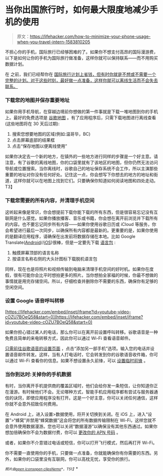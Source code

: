 # 当你出国旅行时，如何最大限度地减少手机的使用

> 原文：<https://lifehacker.com/how-to-minimize-your-phone-usage-when-you-travel-intern-1583810205>

不担心你的手机，国际旅行已经够困难的了。如果你不想支付高昂的国际漫游费，以下是如何让你的手机为国际旅行做准备，这样你就可以保持联系——而不用购买数据计划。



在 之前，我们已经帮你在 [国际旅行计划上省钱，但有时你就是不想或不需要一个完整的计划。对于这些时刻，最好做一点准备，这样你就可以离线生活而不会失去联系。](https://lifehacker.com/how-can-i-save-money-on-my-smartphone-bill-when-traveli-5974153)

### 下载您的地图并保存重要地址

如果你用手机导航，在穿越边境前你想做的第一件事就是下载一堆地图到你的手机上。最好的免费选项是 [谷歌地图](https://www.google.com/mobile/maps/) 。有了应用程序后，只需下载地图进行离线查看(这些地图将在 30 天后过期):

1.  搜索您想要地图的区域(例如:温哥华，BC)
2.  点击屏幕底部的结果框
3.  点击“保存地图以便离线使用”

如果你决定去一个新的地方，在镇外的一些地方进行同样的步骤是一个好主意。请注意，有了谷歌的离线地图，你的口袋里就有了该地区的地图，但你仍然无法访问导航或位置搜索。当你离线时，谷歌自己的地址保存系统不会工作，所以主演那些重要的地址对你没有任何好处。记住这一点，你会想写下你想去的地方的地址和街道，这样你就可以在地图上找到它们。只要确保你知道如何阅读地图和四处走动。T3】

### 下载您需要的所有内容，并清理手机空间

这听起来像是常识，你会想提前下载你能下载的所有东西，但是很容易忘记没有互联网是什么感觉。如果你播放播客、音乐或书籍，你会想在离开前浏览并下载所有的内容。也不要忘记同步所有内容——如果你使用谷歌日历或 iCloud 等服务，你会希望进行最后一次同步，以确保所有内容都是最新的。更重要的是，如果你使用的是翻译应用程序，请确保在出发前将数据存储在本地。比如 Google Translate([Android](https://play.google.com/store/apps/details?id=com.google.android.apps.translate)//[iOS](https://itunes.apple.com/us/app/google-translate/id414706506?mt=8))很棒，但是一定要先下载 [语言包](https://support.google.com/translate/answer/3539644?hl=en) :

1.  触摸屏幕顶部的语言名称
2.  按语言名称右侧的大头针图标下载脱机语言包

同样，现在也是将照片和视频传输到电脑来清理手机空间的好时机。如果你在度假，很有可能你会比平时想拍更多的照片。当你想拍全家福的时候，你最不想做的事情就是用完存储空间。所以，仔细检查并删除你不需要的东西，确保你有足够的空闲空间。

### 设置 Google 语音呼叫转移

 [https://lifehacker.com/embed/inset/iframe?id=youtube-video-cOZU7BOeQ58&start=0](https://lifehacker.com/embed/inset/iframe?id=youtube-video-cOZU7BOeQ58&start=0) 

如果你担心错过某人的电话，那么你可以在离开前设置呼叫转移。谷歌语音是一种免费且简单的来电转移方式，因此你可以通过 Wi-Fi 查看语音邮件。

[只需前往谷歌语音的设置页面](https://support.google.com/voice/answer/165221?hl=en) ，点击“添加另一部手机”选项。输入您的电话并设置语音邮件转发。这样，当有人打电话时，它会转发到你的谷歌语音收件箱，你可以通过 Wi-Fi 查看你的信息。如果不想设置永久前锋，可以 [设置临时前锋](https://support.google.com/voice/answer/115084?hl=en&ref_topic=1708113) 。

### 当你到达时:关掉你的手机数据

有时，当你离开手机提供商的覆盖区域时，他们会给你发一条短信，让你知道你正在漫游。有时候他们不会。无论哪种方式，智能手机应用程序都有尝试与服务器通信的诀窍，即使应用程序没有打开。这是一个好主意，你可以关闭任何通信，这样你就不会意外招致任何费用。

在 Android 上，进入设置>数据使用，将开关切换到关闭。在 iOS 上，进入“设置”>“蜂窝”并禁用“蜂窝数据”这会将您的所有数据传输限制在 Wi-Fi，这样您就不会意外使用数据漫游。您也可以关闭“数据漫游”以确保没有其他东西通过。如果你想加倍确保你不会为数据付费，你可以 [更改你的 APN 号码](http://mobileoffice.about.com/od/phonesformobileworkers/qt/How-To-Change-Apn-Settings-On-Your-Mobile-Device.htm) 。

或者，如果你不介意错过电话或短信，你可以打开飞行模式，然后再打开 Wi-Fi。

你不需要一直使用你的手机，只要做一点准备，你就能确保你有你需要的东西。另外，如果你的口袋里没有互联网，你可以高枕无忧，享受你的旅行。

<small>*照片由*</small>[<small>*open icons*</small>](http://pixabay.com/en/world-globe-global-earth-97864/)<small></small>*[<small>*open clips*</small>](http://pixabay.com/en/iphone-cell-phone-apple-phone-160307/)<small></small>*[<small>*Nemo*</small>](http://pixabay.com/en/cloud-outline-silhouette-cartoon-34787/)<small>*，*T51】</small>**